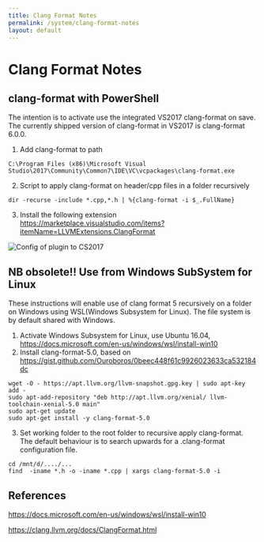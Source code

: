 ```yaml
---
title: Clang Format Notes
permalink: /system/clang-format-notes
layout: default
---
```


# Clang Format Notes

## clang-format with PowerShell
The intention is to activate use the integrated VS2017 clang-format on save. The currently shipped version of clang-format in VS2017 is clang-format 6.0.0.

1. Add clang-format to path
```
C:\Program Files (x86)\Microsoft Visual Studio\2017\Community\Common7\IDE\VC\vcpackages\clang-format.exe
```

2. Script to apply clang-format on header/cpp files in a folder recursively
```
dir -recurse -include *.cpp,*.h | %{clang-format -i $_.FullName}
```

3. Install the following extension https://marketplace.visualstudio.com/items?itemName=LLVMExtensions.ClangFormat

![Config of plugin to CS2017]({{site.baseurl}}/_docs/clang-format-config.png)


## NB obsolete!! Use from Windows SubSystem for Linux
These instructions will enable use of clang format 5 recursively on a folder on Windows using WSL(Windows Subsystem for Linux). The file system is by default shared with Windows.

1. Activate Windows Subsystem for Linux, use Ubuntu 16.04, https://docs.microsoft.com/en-us/windows/wsl/install-win10
2. Install clang-format-5.0, based on https://gist.github.com/Ouroboros/0beec448f61c9926023633ca532184dc
```
wget -O - https://apt.llvm.org/llvm-snapshot.gpg.key | sudo apt-key add -
sudo apt-add-repository "deb http://apt.llvm.org/xenial/ llvm-toolchain-xenial-5.0 main"
sudo apt-get update
sudo apt-get install -y clang-format-5.0
```

3. Set working folder to the root folder to recursive apply clang-format. The default behaviour is to search upwards for a .clang-format configuration file.

```
cd /mnt/d/..../...
find  -iname *.h -o -iname *.cpp | xargs clang-format-5.0 -i
```

## References
https://docs.microsoft.com/en-us/windows/wsl/install-win10

https://clang.llvm.org/docs/ClangFormat.html
